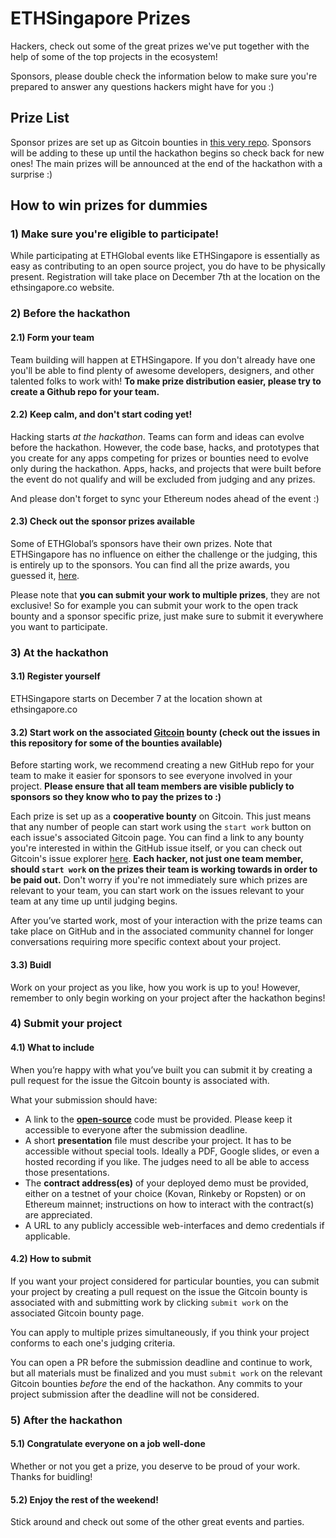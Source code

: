 # ETHSingapore Prizes

Hackers, check out some of the great prizes we've put together with the help of some of the top projects in the ecosystem!

Sponsors, please double check the information below to make sure you're prepared to answer any questions hackers might have for you :)

## Prize List

Sponsor prizes are set up as Gitcoin bounties in [this very repo](https://github.com/ethglobal/ethsingapore-bounties). Sponsors will be adding to these up until the hackathon begins so check back for new ones! The main prizes will be announced at the end of the hackathon with a surprise :)

## How to win prizes for dummies

### 1) Make sure you're eligible to participate!

While participating at ETHGlobal events like ETHSingapore is essentially as easy as contributing to an open source project, you do have to be physically present. Registration will take place on December 7th at the location on the ethsingapore.co website. 

### 2) Before the hackathon

#### 2.1) Form your team

Team building will happen at ETHSingapore. If you don't already have one you'll be able to find plenty of awesome developers, designers, and other talented folks to work with! **To make prize distribution easier, please try to create a Github repo for your team.**

#### 2.2) Keep calm, and don't start coding yet!

Hacking starts *at the hackathon*. Teams can form and ideas can evolve before the hackathon. However, the code base, hacks, and prototypes that you create for any apps competing for prizes or bounties need to evolve only during the hackathon. Apps, hacks, and projects that were built before the event do not qualify and will be excluded from judging and any prizes.

And please don't forget to sync your Ethereum nodes ahead of the event :)

#### 2.3) Check out the sponsor prizes available

Some of ETHGlobal’s sponsors have their own prizes. Note that ETHSingapore has no influence on either the challenge or the judging, this is entirely up to the sponsors. You can find all the prize awards, you guessed it, [here](https://github.com/ethglobal/ethsingapore-bounties/issues).

Please note that **you can submit your work to multiple prizes**, they are not exclusive! So for example you can submit your work to the open track bounty and a sponsor specific prize, just make sure to submit it everywhere you want to participate.

### 3) At the hackathon

#### 3.1) Register yourself

ETHSingapore starts on December 7 at the location shown at ethsingapore.co 

#### 3.2) Start work on the associated [Gitcoin](https://gitcoin.co/explorer) bounty (check out the issues in this repository for some of the bounties available)

Before starting work, we recommend creating a new GitHub repo for your team to make it easier for sponsors to see everyone involved in your project. **Please ensure that all team members are visible publicly to sponsors so they know who to pay the prizes to :)**

Each prize is set up as a **cooperative bounty** on Gitcoin. This just means that any number of people can start work using the `start work` button on each issue's associated Gitcoin page. You can find a link to any bounty you're interested in within the GitHub issue itself, or you can check out Gitcoin's issue explorer [here](https://gitcoin.co/explorer). **Each hacker, not just one team member, should `start work` on the prizes their team is working towards in order to be paid out.** Don't worry if you're not immediately sure which prizes are relevant to your team, you can start work on the issues relevant to your team at any time up until judging begins.

After you’ve started work, most of your interaction with the prize teams can take place on GitHub and in the associated community channel for longer conversations requiring more specific context about your project.

#### 3.3) Buidl

Work on your project as you like, how you work is up to you! However, remember to only begin working on your project after the hackathon begins!

### 4) Submit your project

#### 4.1) What to include

When you’re happy with what you’ve built you can submit it by creating a pull request for the issue the Gitcoin bounty is associated with.

What your submission should have:

- A link to the [**open-source**](https://opensource.org/licenses) code must be provided. Please keep it accessible to everyone after the submission deadline.
- A short **presentation** file must describe your project. It has to be accessible without special tools. Ideally a PDF, Google slides, or even a hosted recording if you like. The judges need to all be able to access those presentations.
- The **contract address(es)** of your deployed demo must be provided, either on a testnet of your choice (Kovan, Rinkeby or Ropsten) or on Ethereum mainnet; instructions on how to interact with the contract(s) are appreciated.
- A URL to any publicly accessible web-interfaces and demo credentials if applicable.

#### 4.2) How to submit

If you want your project considered for particular bounties, you can submit your project by creating a pull request on the issue the Gitcoin bounty is associated with and submitting work by clicking `submit work` on the associated Gitcoin bounty page.

You can apply to multiple prizes simultaneously, if you think your project conforms to each one's judging criteria.

You can open a PR before the submission deadline and continue to work, but all materials must be finalized and you must `submit work` on the relevant Gitcoin bounties *before* the end of the hackathon. Any commits to your project submission after the deadline will not be considered.

### 5) After the hackathon

#### 5.1) Congratulate everyone on a job well-done

Whether or not you get a prize, you deserve to be proud of your work. Thanks for buidling!

#### 5.2) Enjoy the rest of the weekend!

Stick around and check out some of the other great events and parties.
